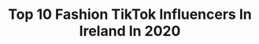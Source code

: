 ---
title: Top 10 Fashion TikTok Influencers In Ireland In 2020
description: >-
  Find top fashion TikTok influencers in Ireland in 2020. Most popular hashtags: #fashion #prank #workoutfromhome #outfit.
platform: TikTok
profiles:
  - username: "outfit.fits.inspo"
    fullname: >-
      Kate🌸
    location: "Ireland"
    followers: 52521
    engagement: 1981
    commentsToLikes: 0.010151
    id: ck9fd66hxn1nb0j78ipsrevsg
    verified: false
    hashtags: "#nike, #likeforlike, #treanding, #brighterinside"
  - username: "marianacalonso"
    fullname: >-
      Mariana C. Alonso
    location: "Ireland"
    followers: 21253
    engagement: 256
    commentsToLikes: 0.065898
    id: ck9a6534m1qg00j78e3tz55c0
    verified: false
    hashtags: "#tiktokireand, #accident, #women, #beautiful"
  - username: "fashion_aesthetic2"
    fullname: >-
      _Fashion_Aesthetic_
    location: "Ireland"
    followers: 2298
    engagement: 1095
    commentsToLikes: 0.007428
    id: cka0jyo1vk5wr0i78vyo7ymse
    verified: false
    hashtags: "#streetwear, #vintage, #chanel, #instagram"
  - username: "saol.le.nel"
    fullname: >-
      - ̗̀ 𝓷𝓮𝓵  ̖́-
    location: "Ireland"
    followers: 5905
    engagement: 894
    commentsToLikes: 0.017225
    id: ck807a808p9g60j78vmsjoem6
    verified: false
    hashtags: "#chalkart, #sunset, #dream, #outfit"
  - username: "paulinasobierajska"
    fullname: >-
      Paulina 💕
    location: "Ireland"
    followers: 88218
    engagement: 301
    commentsToLikes: 0.016314
    id: cka0on7964pdr0i789vrbghzk
    verified: false
    hashtags: "#tiktokviews, #girl, #tiktokchinese, #fashionnova"
  - username: "travisleon1"
    fullname: >-
      Travis Leon
    location: "Ireland"
    followers: 62005
    engagement: 1846
    commentsToLikes: 0.082144
    id: ck8qpq4q14ip40j785kka4589
    verified: false
    hashtags: "#phobia, #nature, #normalpeople, #tayto"
  - username: "yungcraka"
    fullname: >-
      Yung Craka
    location: "Ireland"
    followers: 17483
    engagement: 1567
    commentsToLikes: 0.034895
    id: ck9vajl2tiwp20j78omfalo15
    verified: false
    hashtags: "#gaming, #psychopath, #fashion, #bluesclues"
  - username: "gympluscoffee"
    fullname: >-
      Gym+Coffee
    location: "Ireland"
    followers: 3674
    engagement: 1207
    commentsToLikes: 0.033563
    id: ck9kdusyvvz0q0j78p1jqe78b
    verified: false
    hashtags: "#stayhome, #cutedoggo, #earthday, #lockdown"
  - username: "mruglypengg"
    fullname: >-
      mruglypengg
    location: "Ireland"
    followers: 61767
    engagement: 1034
    commentsToLikes: 0.032618
    id: ck9826jvjenta0j78n5ua1jvh
    verified: false
    hashtags: "#foru, #thinkagain, #eggchallenge, #justforyou"
  - username: "vinilobo_"
    fullname: >-
      Vinicius Lobo
    location: "Ireland"
    followers: 40212
    engagement: 926
    commentsToLikes: 0.023588
    id: ck9fbgrnjfaka0j78226pujpj
    verified: false
    hashtags: "#fotos, #felizdiadasmaes, #airport, #model"
---